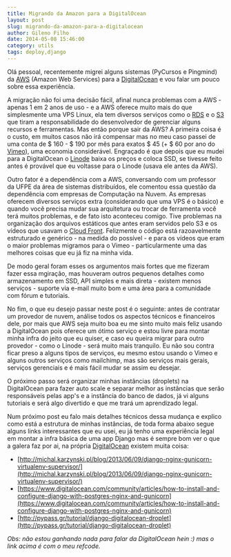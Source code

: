 ```yaml
---
title: Migrando da Amazon para a DigitalOcean
layout: post
slug: migrando-da-amazon-para-a-digitalocean
author: Gileno Filho
date: 2014-05-08 15:46:00
category: utils
tags: deploy,django
---
```


Olá pessoal, recentemente migrei alguns sistemas (PyCursos e Pingmind) da [AWS](https://aws.amazon.com/) (Amazon Web Services) para a [DigitalOcean](https://www.digitalocean.com/?refcode=7e3d1a0c801e) e vou falar um pouco sobre essa experiência.


A migração não foi uma decisão fácil, afinal nunca problemas com a AWS - apenas 1 em 2 anos de uso - e a AWS oferece muito mais do que simplesmente uma VPS Linux, ela tem diversos serviços como o [RDS](https://aws.amazon.com/pt/rds/) e o [S3](https://aws.amazon.com/pt/s3/) que tiram a responsabilidade do desenvolvedor de gerenciar alguns recursos e ferramentas. Mas então porque sair da AWS? A primeira coisa é o custo, em muitos casos não irá compensar mas no meu caso passei de uma conta de $ 160 - $ 190 por mês para exatos $ 45 (+ $ 60 por ano do [Vimeo](https://vimeo.com/)), uma economia considerável. Engraçado é que depois que eu mudei para a DigitalOcean o [Linode](https://www.linode.com/) baixa os preços e coloca SSD, se tivesse feito antes é provável que eu voltasse para o Linode (usava ele antes da AWS).


Outro fator é a dependência com a AWS, conversando com um professor da UFPE da área de sistemas distribuídos, ele comentou essa questão da dependência com empresas de Computação na Nuvem. As empresas oferecem diversos serviços extra (considerando que uma VPS é o básico) e quando você precisa mudar sua arquitetura ou trocar de ferramenta você terá muitos problemas, e de fato isto aconteceu comigo. Tive problemas na organização dos arquivos estáticos que antes eram servidos pelo S3 e os vídeos que usavam o [Cloud Front](http://aws.amazon.com/pt/cloudfront/). Felizmente o código está razoavelmente estruturado e genérico - na medida do possível - e para os vídeos que eram o maior problemas migramos para o Vimeo - particularmente uma das melhores coisas que eu já fiz na minha vida.


De modo geral foram esses os argumentos mais fortes que me fizeram fazer essa mgiração, mas houveram outros pequenos detalhes como armazenamento em SSD, API simples e mais direta - existem menos serviços - suporte via e-mail muito bom e uma área para a comunidade com fórum e tutoriais.


No fim, o que eu desejo passar neste post é o seguinte: antes de contratar um provedor de nuvem, análise todos os aspectos técnicos e financeiros dele, por mais que AWS seja muito boa eu me sinto muito mais feliz usando a DigitalOcean pois oferece um ótimo serviço e estou livre para montar minha infra do jeito que eu quiser, e caso eu queira migrar para outro provedor - como o Linode - será muito mais tranquilo. Eu não sou contra ficar preso a alguns tipos de serviços, eu mesmo estou usando o Vimeo e alguns outros serviços como mailchimp, mas são serviços mais gerais, serviços gerenciais e é mais fácil mudar se assim eu desejar.


O próximo passo será organizar minhas instâncias (droplets) na DigitalOcean para fazer auto scale e separar melhor as instâncias que serão responsáveis pelas app's e a instância do banco de dados, já vi alguns tutoriais e será algo divertido e que me trará um aprendizado legal.


Num próximo post eu falo mais detalhes técnicos dessa mudança e explico como está a estrutura de minhas instâncias, de toda forma abaixo segue alguns links interessantes que eu usei, eu já tenho uma experiência legal em montar a infra básica de uma app Django mas é sempre bom ver o que a galera faz por ai, na própria [DigitalOcean](https://www.digitalocean.com/community/) existem muita coisa:

- [http://michal.karzynski.pl/blog/2013/06/09/django-nginx-gunicorn-virtualenv-supervisor/](http://michal.karzynski.pl/blog/2013/06/09/django-nginx-gunicorn-virtualenv-supervisor/)
- [https://www.digitalocean.com/community/articles/how-to-install-and-configure-django-with-postgres-nginx-and-gunicorn](https://www.digitalocean.com/community/articles/how-to-install-and-configure-django-with-postgres-nginx-and-gunicorn)
- [http://pypass.gr/tutorial/django-digitalocean-droplet](http://pypass.gr/tutorial/django-digitalocean-droplet)


*Obs: não estou ganhando nada para falar da DigitalOcean hein :) mas o link acima é com o meu refcode.*

